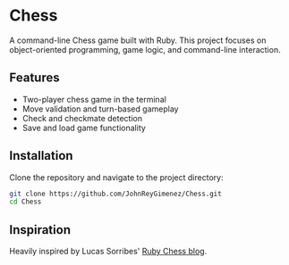 # Chess

A command-line Chess game built with Ruby. This project focuses on object-oriented programming, game logic, and command-line interaction.

## Features

- Two-player chess game in the terminal
- Move validation and turn-based gameplay
- Check and checkmate detection
- Save and load game functionality

## Installation
Clone the repository and navigate to the project directory:

```bash
git clone https://github.com/JohnReyGimenez/Chess.git
cd Chess
```

## Inspiration

Heavily inspired by Lucas Sorribes' [Ruby Chess blog](https://lucassorribes.com/blog/building-a-chess-game-in-ruby-1/).

